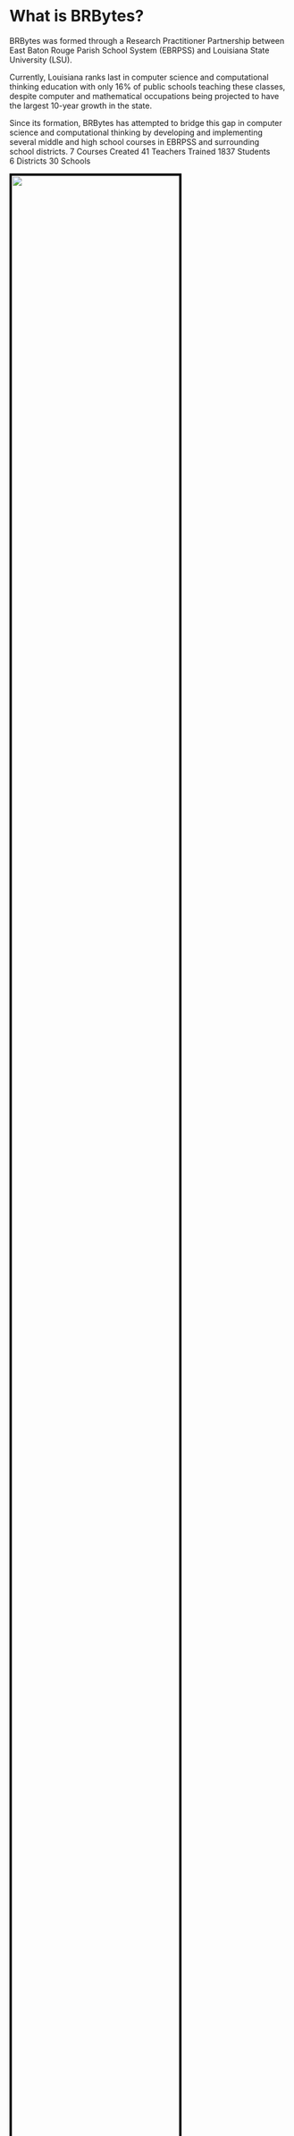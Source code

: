 <div id="main-div" style="padding: 100px 1%; text-align: left;">
<div class="w3-col m8 w3-padding"><h1 class="w3-text-indigo w3-xxlarge">What is BRBytes?</h1>
BRBytes was formed through a Research Practitioner 
Partnership between East Baton Rouge Parish School 
System (EBRPSS) and Louisiana State University (LSU).

Currently, Louisiana ranks last in computer science 
and computational thinking education with only 16% 
of public schools teaching these classes, despite 
computer and mathematical occupations being projected 
to have the largest 10-year growth in the state.

Since its formation, BRBytes has attempted to bridge 
this gap in computer science and computational thinking 
by developing and implementing several middle and high 
school courses in EBRPSS and surrounding school districts.
<span class="table-container">
<span style="display: table-row">
<span class ="table-item table-item-small w3-circle w3-border-yellow w3-bottombar w3-topbar w3-leftbar w3-rightbar">
7 Courses Created
</span>
<span class="table-item table-item-small w3-circle w3-border-yellow w3-bottombar w3-topbar w3-leftbar w3-rightbar">
41 Teachers Trained
</span>
<span class="table-item table-item-small w3-circle w3-border-yellow w3-bottombar w3-topbar w3-leftbar w3-rightbar">
1837 Students
</span>
</span>
</span>
<span class="table-container">
<span style="display: table-row">
<span class ="table-item table-item-small w3-circle w3-border-yellow w3-bottombar w3-topbar w3-leftbar w3-rightbar">
6 Districts
</span>
<span class="table-item table-item-small w3-circle w3-border-yellow w3-bottombar w3-topbar w3-leftbar w3-rightbar">
30 Schools
</span>
</span>
</span>

</div>
<div class="w3-col m4 w3-padding"><img src="/images/placeholder2.jpg"
style="border: #000000 4px solid; width:100%; max-width:300px;" />

<img src="/images/placeholder2.jpg"
style="border: #000000 4px solid; width:100%; max-width:300px;" />
</div>

</div>


